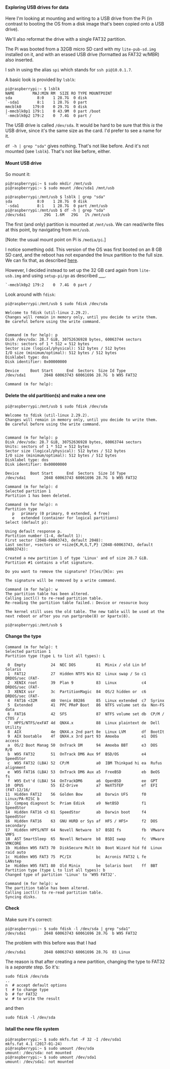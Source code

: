 #### Exploring USB drives for data

Here I'm looking at mounting and writing to a USB drive from the Pi (in contrast to booting the OS from a disk image that's been copied onto a USB drive).

We'll also reformat the drive with a single FAT32 partition.

The Pi was booted from a 32GB micro SD card with my ``lite-pub-sd.img`` installed on it, and with an erased USB drive (formatted as FAT32 w/MBR) also inserted.

I ssh in using the alias ``spi`` which stands for ``ssh pi@10.0.1.7``.

A basic look is provided by ``lsblk``:

```
pi@raspberrypi:~ $ lsblk
NAME        MAJ:MIN RM  SIZE RO TYPE MOUNTPOINT
sda           8:0    1 28.7G  0 disk 
`-sda1        8:1    1 28.7G  0 part 
mmcblk0     179:0    0 29.7G  0 disk 
|-mmcblk0p1 179:1    0 43.9M  0 part /boot
`-mmcblk0p2 179:2    0  7.4G  0 part /
```

The USB drive is called ``/dev/sda``.  It would be hard to be sure that this *is* the USB drive, since it's the same size as the card.  I'd prefer to see a name for it.

``df -h | grep "sda"`` gives nothing.  That's not like before.  And it's not mounted (see ``lsblk``).  That's not like before, either.  

#### Mount USB drive

So mount it:

```
pi@raspberrypi:~ $ sudo mkdir /mnt/usb
pi@raspberrypi:~ $ sudo mount /dev/sda1 /mnt/usb
```

```
pi@raspberrypi:/mnt/usb $ lsblk | grep "sda"
sda           8:0    1 28.7G  0 disk 
`-sda1        8:1    1 28.7G  0 part /mnt/usb
pi@raspberrypi:/mnt/usb $ df -h | grep "sda"
/dev/sda1        29G  1.6M   29G   1% /mnt/usb
```

The first (and only) partition is mounted at ``/mnt/usb``.  We can read/write files at this point, by navigating from ``mnt/usb``.

[Note:  the usual mount point on Pi is ``/media/pi``.]

I notice something odd.  This version of the OS was first booted on an 8 GB SD card, and the reboot has not expanded the linux partition to the full size.  We can fix that, as described [here](linux-resize.md).

However, I decided instead to set up the 32 GB card again from ``lite-usb.img`` and using ``setup-pi/go`` as described ___.

```
`-mmcblk0p2 179:2    0  7.4G  0 part /
```

Look around with ``fdisk``:

```
pi@raspberrypi:/mnt/usb $ sudo fdisk /dev/sda

Welcome to fdisk (util-linux 2.29.2).
Changes will remain in memory only, until you decide to write them.
Be careful before using the write command.


Command (m for help): p
Disk /dev/sda: 28.7 GiB, 30752636928 bytes, 60063744 sectors
Units: sectors of 1 * 512 = 512 bytes
Sector size (logical/physical): 512 bytes / 512 bytes
I/O size (minimum/optimal): 512 bytes / 512 bytes
Disklabel type: dos
Disk identifier: 0x00000000

Device     Boot Start      End  Sectors  Size Id Type
/dev/sda1        2048 60063743 60061696 28.7G  b W95 FAT32

Command (m for help): 
```

#### Delete the old partition(s) and make a new one

```
pi@raspberrypi:/mnt/usb $ sudo fdisk /dev/sda

Welcome to fdisk (util-linux 2.29.2).
Changes will remain in memory only, until you decide to write them.
Be careful before using the write command.


Command (m for help): p
Disk /dev/sda: 28.7 GiB, 30752636928 bytes, 60063744 sectors
Units: sectors of 1 * 512 = 512 bytes
Sector size (logical/physical): 512 bytes / 512 bytes
I/O size (minimum/optimal): 512 bytes / 512 bytes
Disklabel type: dos
Disk identifier: 0x00000000

Device     Boot Start      End  Sectors  Size Id Type
/dev/sda1        2048 60063743 60061696 28.7G  b W95 FAT32

Command (m for help): d
Selected partition 1
Partition 1 has been deleted.

Command (m for help): n
Partition type
   p   primary (0 primary, 0 extended, 4 free)
   e   extended (container for logical partitions)
Select (default p): 

Using default response p.
Partition number (1-4, default 1): 
First sector (2048-60063743, default 2048): 
Last sector, +sectors or +size{K,M,G,T,P} (2048-60063743, default 60063743): 

Created a new partition 1 of type 'Linux' and of size 28.7 GiB.
Partition #1 contains a vfat signature.

Do you want to remove the signature? [Y]es/[N]o: yes

The signature will be removed by a write command.

Command (m for help): w
The partition table has been altered.
Calling ioctl() to re-read partition table.
Re-reading the partition table failed.: Device or resource busy

The kernel still uses the old table. The new table will be used at the next reboot or after you run partprobe(8) or kpartx(8).

pi@raspberrypi:/mnt/usb $ 
```

####  Change the type

```
Command (m for help): t
Selected partition 1
Partition type (type L to list all types): L

 0  Empty           24  NEC DOS         81  Minix / old Lin bf  Solaris        
 1  FAT12           27  Hidden NTFS Win 82  Linux swap / So c1  DRDOS/sec (FAT-
 2  XENIX root      39  Plan 9          83  Linux           c4  DRDOS/sec (FAT-
 3  XENIX usr       3c  PartitionMagic  84  OS/2 hidden or  c6  DRDOS/sec (FAT-
 4  FAT16 <32M      40  Venix 80286     85  Linux extended  c7  Syrinx         
 5  Extended        41  PPC PReP Boot   86  NTFS volume set da  Non-FS data    
 6  FAT16           42  SFS             87  NTFS volume set db  CP/M / CTOS / .
 7  HPFS/NTFS/exFAT 4d  QNX4.x          88  Linux plaintext de  Dell Utility   
 8  AIX             4e  QNX4.x 2nd part 8e  Linux LVM       df  BootIt         
 9  AIX bootable    4f  QNX4.x 3rd part 93  Amoeba          e1  DOS access     
 a  OS/2 Boot Manag 50  OnTrack DM      94  Amoeba BBT      e3  DOS R/O        
 b  W95 FAT32       51  OnTrack DM6 Aux 9f  BSD/OS          e4  SpeedStor      
 c  W95 FAT32 (LBA) 52  CP/M            a0  IBM Thinkpad hi ea  Rufus alignment
 e  W95 FAT16 (LBA) 53  OnTrack DM6 Aux a5  FreeBSD         eb  BeOS fs        
 f  W95 Ext'd (LBA) 54  OnTrackDM6      a6  OpenBSD         ee  GPT            
10  OPUS            55  EZ-Drive        a7  NeXTSTEP        ef  EFI (FAT-12/16/
11  Hidden FAT12    56  Golden Bow      a8  Darwin UFS      f0  Linux/PA-RISC b
12  Compaq diagnost 5c  Priam Edisk     a9  NetBSD          f1  SpeedStor      
14  Hidden FAT16 <3 61  SpeedStor       ab  Darwin boot     f4  SpeedStor      
16  Hidden FAT16    63  GNU HURD or Sys af  HFS / HFS+      f2  DOS secondary  
17  Hidden HPFS/NTF 64  Novell Netware  b7  BSDI fs         fb  VMware VMFS    
18  AST SmartSleep  65  Novell Netware  b8  BSDI swap       fc  VMware VMKCORE 
1b  Hidden W95 FAT3 70  DiskSecure Mult bb  Boot Wizard hid fd  Linux raid auto
1c  Hidden W95 FAT3 75  PC/IX           bc  Acronis FAT32 L fe  LANstep        
1e  Hidden W95 FAT1 80  Old Minix       be  Solaris boot    ff  BBT            
Partition type (type L to list all types): b
Changed type of partition 'Linux' to 'W95 FAT32'.

Command (m for help): w
The partition table has been altered.
Calling ioctl() to re-read partition table.
Syncing disks.
```

#### Check

Make sure it's correct:

```
pi@raspberrypi:~ $ sudo fdisk -l /dev/sda | grep "sda1"
/dev/sda1        2048 60063743 60061696 28.7G  b W95 FAT32
```

The problem with this before was that I had

```
/dev/sda1        2048 60063743 60061696 28.7G  83 Linux
```

The reason is that after creating a new partition, changing the type to FAT32 is a *separate* step.  So it's:

```
sudo fdisk /dev/sda
..
n  # accept default options
t  # to change type
b  # for FAT32
w  # to write the result
```

and then

```
sudo fdisk -l /dev/sda
```

#### Istall the new file system

```
pi@raspberrypi:~ $ sudo mkfs.fat -F 32 -I /dev/sda1
mkfs.fat 4.1 (2017-01-24)
pi@raspberrypi:~ $ sudo umount /dev/sda 
umount: /dev/sda: not mounted
pi@raspberrypi:~ $ sudo umount /dev/sda1
umount: /dev/sda1: not mounted
```


